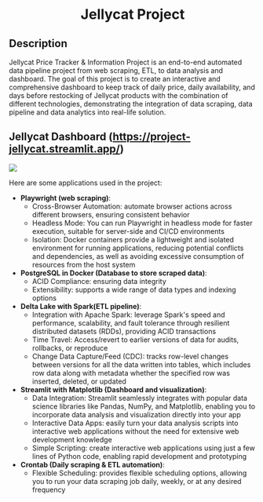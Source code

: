 <h1 align="center">Jellycat Project</h1>

## Description
Jellycat Price Tracker & Information Project is an end-to-end automated data pipeline project from web scraping, ETL, to data analysis and dashboard. The goal of this project is to create an interactive and comprehensive dashboard to keep track of daily price, daily availability, and days before restocking of Jellycat products with the combination of different technologies, demonstrating the integration of data scraping, data pipeline and data analytics into real-life solution.
## Jellycat Dashboard (https://project-jellycat.streamlit.app/)

![](streamlit-streamlit_dashboard-2024-01-16-12-01-95.gif)

Here are some applications used in the project:
* **Playwright (web scraping)**: 
    * Cross-Browser Automation: automate browser actions across different browsers, ensuring consistent behavior
    * Headless Mode: You can run Playwright in headless mode for faster execution, suitable for server-side and CI/CD environments
    * Isolation: Docker containers provide a lightweight and isolated environment for running applications, reducing potential conflicts and dependencies, as well as avoiding excessive consumption of resources from the host system
* **PostgreSQL in Docker (Database to store scraped data)**:
    * ACID Compliance: ensuring data integrity
    * Extensibility: supports a wide range of data types and indexing options
* **Delta Lake with Spark(ETL pipeline)**:
    * Integration with Apache Spark: leverage Spark's speed and performance, scalability, and fault tolerance through resilient distributed datasets (RDDs), providing ACID transactions
    * Time Travel: Access/revert to earlier versions of data for audits, rollbacks, or reproduce
    * Change Data Capture/Feed (CDC): tracks row-level changes between versions for all the data written into tables, which includes row data along with metadata whether the specified row was inserted, deleted, or updated
* **Streamlit with Matplotlib (Dashboard and visualization)**:
    * Data Integration: Streamlit seamlessly integrates with popular data science libraries like Pandas, NumPy, and Matplotlib, enabling you to incorporate data analysis and visualization directly into your app
    * Interactive Data Apps: easily turn your data analysis scripts into interactive web applications without the need for extensive web development knowledge
    * Simple Scripting: create interactive web applications using just a few lines of Python code, enabling rapid development and prototyping
* **Crontab (Daily scraping & ETL automation)**:
    * Flexible Scheduling: provides flexible scheduling options, allowing you to run your data scraping job daily, weekly, or at any desired frequency